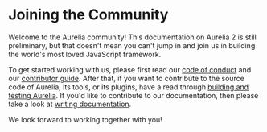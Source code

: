 # Joining the Community

Welcome to the Aurelia community! This documentation on Aurelia 2 is still preliminary, but that doesn't mean you can't jump in and join us in building the world's most loved JavaScript framework.

To get started working with us, please first read our [code of conduct](./2.%20code-of-conduct.md) and our [contributor guide](./3.%20contributor-guide.md). After that, if you want to contribute to the source code of Aurelia, its tools, or its plugins, have a read through [building and testing Aurelia](./4.%20building-and-testing-aurelia.md). If you'd like to contribute to our documentation, then please take a look at [writing documentation](./5.%20writing-documentation.md).

We look forward to working together with you!
